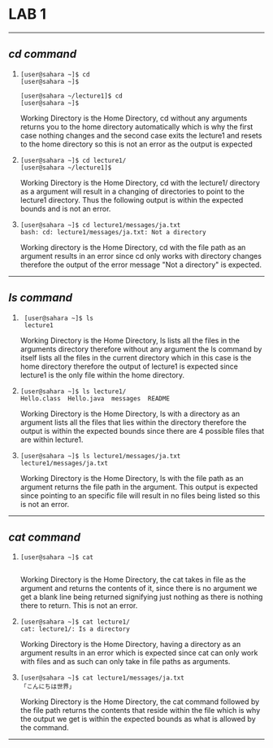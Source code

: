 # **LAB 1**
---
## *cd command*
1. 
   ```
   [user@sahara ~]$ cd
   [user@sahara ~]$ 
   ```
   ```
   [user@sahara ~/lecture1]$ cd
   [user@sahara ~]$
   ```
   Working Directory is the Home Directory, cd without any arguments returns you to the home directory automatically
   which is why the first case nothing changes and the second case exits the lecture1 and resets to the home directory so
   this is not an error as the output is expected
   
2. 
   ```
   [user@sahara ~]$ cd lecture1/
   [user@sahara ~/lecture1]$  
   ```
   Working Directory is the Home Directory, cd with the lecture1/ directory as a argument will result in a changing of
   directories to point to the lecture1 directory. Thus the following output is within the expected bounds and is not an error.
4. 
   ```
   [user@sahara ~]$ cd lecture1/messages/ja.txt
   bash: cd: lecture1/messages/ja.txt: Not a directory
   ```
   Working directory is the Home Directory,  cd with the file path as an argument results in an error since cd only works with
   directory changes therefore the output of the error message "Not a directory" is expected.
---
## *ls command*
1. 
   ```
    [user@sahara ~]$ ls
    lecture1
   ```
   Working Directory is the Home Directory, ls lists all the files in the arguments directory therefore
   without any argument the ls command by itself lists all the files in the current directory which in this case
   is the home directory therefore the output of lecture1 is expected since lecture1 is the only file within
   the home directory.
2. 
   ```
   [user@sahara ~]$ ls lecture1/
   Hello.class  Hello.java  messages  README
   ```
   Working Directory is the Home Directory, ls with a directory as an argument lists all the files that lies
   within the directory therefore the output is within the expected bounds since there are 4 possible files
   that are within lecture1.
3. 
   ```
   [user@sahara ~]$ ls lecture1/messages/ja.txt
   lecture1/messages/ja.txt
   ```
   Working Directory is the Home Directory, ls with the file path as an argument returns the file path in the
   argument. This output is expected since pointing to an specific file will result in no files being listed
   so this is not an error.
   
---
## *cat command*
1. 
   ```
   [user@sahara ~]$ cat
    
   ```
   Working Directory is the Home Directory, the cat takes in file as the argument and returns the contents of it,
   since there is no argument we get a blank line being returned signifying just nothing as there is nothing
   there to return. This is not an error.
3. 
   ```
   [user@sahara ~]$ cat lecture1/
   cat: lecture1/: Is a directory
   ```
   Working Directory is the Home Directory, having a directory as an argument results in an error which is expected
   since cat can only work with files and as such can only take in file paths as arguments.
5. 
   ```
   [user@sahara ~]$ cat lecture1/messages/ja.txt
   「こんにちは世界」
   ```
   Working Directory is the Home Directory, the cat command followed by the file path returns the contents that reside within
   the file which is why the output we get is within the expected bounds as what is allowed by the command.
---
